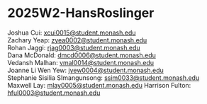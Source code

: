 # 2025W2-HansRoslinger

Joshua Cui: xcui0015@student.monash.edu  
Zachary Yeap: zyea0002@student.monash.edu  
Rohan Jaggi: rjag0003@student.monash.edu  
Dana McDonald: dmcd0006@student.monash.edu  
Vedansh Malhan: vmal0014@student.monash.edu  
Joanne Li Wen Yew: jyew0004@student.monash.edu  
Stephanie Sisilia SImangunsong: ssim0033@student.monash.edu  
Maxwell Lay: mlay0005@student.monash.edu
Harrison Fulton: hful0003@student.monash.edu